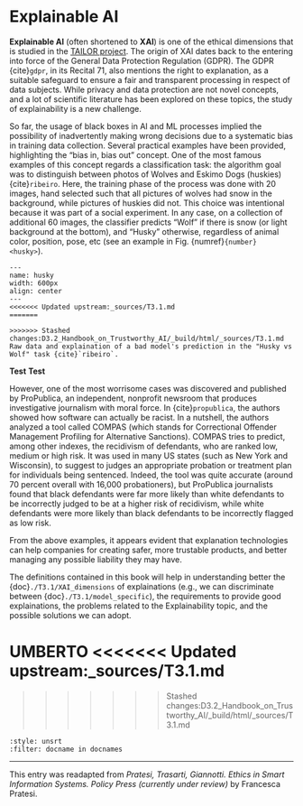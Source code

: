 # Explainable AI

<!--- This is a comment -->

**Explainable AI** (often shortened to **XAI**) is one of the ethical dimensions that is studied in the <a href="https://tailor-network.eu/">TAILOR project</a>.
The origin of XAI dates back to the entering into force of the General Data Protection Regulation (GDPR).
The GDPR {cite}`gdpr`, in its Recital 71, also mentions the right to explanation, as a suitable safeguard to ensure a fair and transparent processing in respect of data subjects. While privacy and data protection are not novel concepts, and a lot of scientific literature has been explored on these topics, the study of explainability is a new challenge.

So far, the usage of black boxes in AI and ML processes implied the possibility of inadvertently making wrong decisions due to a systematic bias in training data collection. Several practical examples have been provided, highlighting the “bias in, bias out” concept. One of the most famous examples of this concept regards a classification task: the algorithm goal was to distinguish between photos of Wolves and Eskimo Dogs (huskies) {cite}`ribeiro`. Here, the training phase of the process was done with 20 images, hand selected such that all pictures of wolves had snow in the background, while pictures of huskies did not. This choice was intentional because it was part of a social experiment. In any case, on a collection of additional 60 images, the classifier predicts “Wolf” if there is snow (or light background at the bottom), and “Husky” otherwise, regardless of animal color, position, pose, etc (see an example in Fig. {numref}`{number} <husky>`).

```{figure} ./T3.1_husky.png
---
name: husky
width: 600px
align: center
---
<<<<<<< Updated upstream:_sources/T3.1.md
=======

>>>>>>> Stashed changes:D3.2_Handbook_on_Trustworthy_AI/_build/html/_sources/T3.1.md
Raw data and explaination of a bad model's prediction in the "Husky vs Wolf" task {cite}`ribeiro`.
```

**Test**
**Test**

However, one of the most worrisome cases was discovered and published by ProPublica, an independent, nonprofit newsroom that produces investigative journalism with moral force. In {cite}`propublica`, the authors showed how software can actually be racist. In a nutshell, the authors analyzed a tool called COMPAS (which stands for Correctional Offender Management Profiling for Alternative Sanctions). COMPAS tries to predict, among other indexes, the recidivism of defendants, who are ranked low, medium or high risk. It was used in many US states (such as New York and Wisconsin), to suggest to judges an appropriate probation or treatment plan for individuals being sentenced. Indeed, the tool was quite accurate (around 70 percent overall with 16,000 probationers), but ProPublica journalists found that black defendants were far more likely than white defendants to be incorrectly judged to be at a higher risk of recidivism, while white defendants were more likely than black defendants to be incorrectly flagged as low risk.

From the above examples, it appears evident that explanation technologies can help companies for creating safer, more trustable products, and better managing any possible liability they may have.

The definitions contained in this book will help in understanding better the {doc}`./T3.1/XAI_dimensions` of explainations (e.g., we can discriminate between {doc}`./T3.1/model_specific`), the requirements to provide good explainations, the problems related to the Explainability topic, and the possible solutions we can adopt.


**UMBERTO**
<<<<<<< Updated upstream:_sources/T3.1.md
=======

>>>>>>> Stashed changes:D3.2_Handbook_on_Trustworthy_AI/_build/html/_sources/T3.1.md


```{bibliography}
:style: unsrt
:filter: docname in docnames
```

---

This entry was readapted from *Pratesi, Trasarti, Giannotti. Ethics in Smart Information Systems. Policy Press (currently under review)* by Francesca Pratesi.


<!---
{footcite}`propublica`
```{footbibliography}
```
for the biblography

[^note]
[^note]: This is a note
-->


